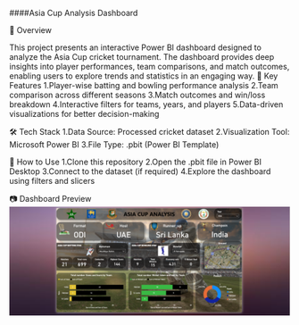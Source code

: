 ####Asia Cup Analysis Dashboard

📌 Overview

This project presents an interactive Power BI dashboard designed to analyze the Asia Cup cricket tournament. The dashboard provides deep insights into player performances, team comparisons, and match outcomes, enabling users to explore trends and statistics in an engaging way.
🎯 Key Features
1.Player-wise batting and bowling performance analysis
2.Team comparison across different seasons
3.Match outcomes and win/loss breakdown
4.Interactive filters for teams, years, and players
5.Data-driven visualizations for better decision-making

🛠️ Tech Stack
1.Data Source: Processed cricket dataset
2.Visualization Tool: Microsoft Power BI
3.File Type: .pbit (Power BI Template)


🚀 How to Use
1.Clone this repository
2.Open the .pbit file in Power BI Desktop
3.Connect to the dataset (if required)
4.Explore the dashboard using filters and slicers

📷 Dashboard Preview
![Asia Cup Dashboard](https://github.com/sarthakghodmare/ASIA-CUP-DASHBOARD/blob/main/ASIA%20CUP%20DASHBOARD%20SANPSHOT.png)

